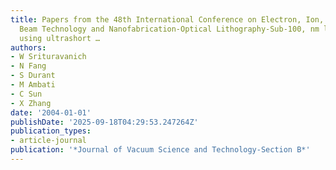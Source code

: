 ```yaml
---
title: Papers from the 48th International Conference on Electron, Ion, and Photon
  Beam Technology and Nanofabrication-Optical Lithography-Sub-100, nm lithography
  using ultrashort …
authors:
- W Srituravanich
- N Fang
- S Durant
- M Ambati
- C Sun
- X Zhang
date: '2004-01-01'
publishDate: '2025-09-18T04:29:53.247264Z'
publication_types:
- article-journal
publication: '*Journal of Vacuum Science and Technology-Section B*'
---
```

